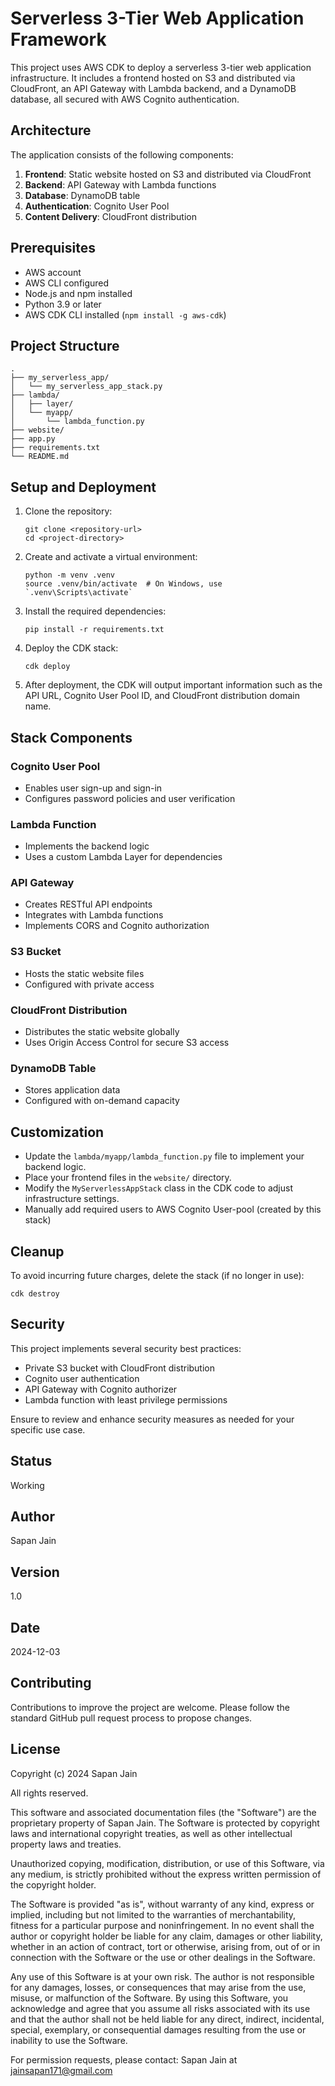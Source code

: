 # Serverless 3-Tier Web Application Framework

This project uses AWS CDK to deploy a serverless 3-tier web application infrastructure. It includes a frontend hosted on S3 and distributed via CloudFront, an API Gateway with Lambda backend, and a DynamoDB database, all secured with AWS Cognito authentication.

## Architecture

The application consists of the following components:

1. **Frontend**: Static website hosted on S3 and distributed via CloudFront
2. **Backend**: API Gateway with Lambda functions
3. **Database**: DynamoDB table
4. **Authentication**: Cognito User Pool
5. **Content Delivery**: CloudFront distribution

## Prerequisites

- AWS account
- AWS CLI configured
- Node.js and npm installed
- Python 3.9 or later
- AWS CDK CLI installed (`npm install -g aws-cdk`)

## Project Structure

```
.
├── my_serverless_app/
│   └── my_serverless_app_stack.py
├── lambda/
│   ├── layer/
│   └── myapp/
│       └── lambda_function.py
├── website/
├── app.py
├── requirements.txt
└── README.md
```

## Setup and Deployment

1. Clone the repository:
   ```
   git clone <repository-url>
   cd <project-directory>
   ```

2. Create and activate a virtual environment:
   ```
   python -m venv .venv
   source .venv/bin/activate  # On Windows, use `.venv\Scripts\activate`
   ```

3. Install the required dependencies:
   ```
   pip install -r requirements.txt
   ```

4. Deploy the CDK stack:
   ```
   cdk deploy
   ```

5. After deployment, the CDK will output important information such as the API URL, Cognito User Pool ID, and CloudFront distribution domain name.

## Stack Components

### Cognito User Pool
- Enables user sign-up and sign-in
- Configures password policies and user verification

### Lambda Function
- Implements the backend logic
- Uses a custom Lambda Layer for dependencies

### API Gateway
- Creates RESTful API endpoints
- Integrates with Lambda functions
- Implements CORS and Cognito authorization

### S3 Bucket
- Hosts the static website files
- Configured with private access

### CloudFront Distribution
- Distributes the static website globally
- Uses Origin Access Control for secure S3 access

### DynamoDB Table
- Stores application data
- Configured with on-demand capacity

## Customization

- Update the `lambda/myapp/lambda_function.py` file to implement your backend logic.
- Place your frontend files in the `website/` directory.
- Modify the `MyServerlessAppStack` class in the CDK code to adjust infrastructure settings.
- Manually add required users to AWS Cognito User-pool (created by this stack)

## Cleanup

To avoid incurring future charges, delete the stack (if no longer in use):

```
cdk destroy
```

## Security

This project implements several security best practices:
- Private S3 bucket with CloudFront distribution
- Cognito user authentication
- API Gateway with Cognito authorizer
- Lambda function with least privilege permissions

Ensure to review and enhance security measures as needed for your specific use case.

## Status
Working

## Author
Sapan Jain

## Version
1.0

## Date
2024-12-03

## Contributing

Contributions to improve the project are welcome. Please follow the standard GitHub pull request process to propose changes.

## License

Copyright (c) 2024 Sapan Jain

All rights reserved.

This software and associated documentation files (the "Software") are the proprietary property of Sapan Jain. The Software is protected by copyright laws and international copyright treaties, as well as other intellectual property laws and treaties.

Unauthorized copying, modification, distribution, or use of this Software, via any medium, is strictly prohibited without the express written permission of the copyright holder.

The Software is provided "as is", without warranty of any kind, express or implied, including but not limited to the warranties of merchantability, fitness for a particular purpose and noninfringement. In no event shall the author or copyright holder be liable for any claim, damages or other liability, whether in an action of contract, tort or otherwise, arising from, out of or in connection with the Software or the use or other dealings in the Software.

Any use of this Software is at your own risk. The author is not responsible for any damages, losses, or consequences that may arise from the use, misuse, or malfunction of the Software. By using this Software, you acknowledge and agree that you assume all risks associated with its use and that the author shall not be held liable for any direct, indirect, incidental, special, exemplary, or consequential damages resulting from the use or inability to use the Software.

For permission requests, please contact: Sapan Jain at jainsapan171@gmail.com